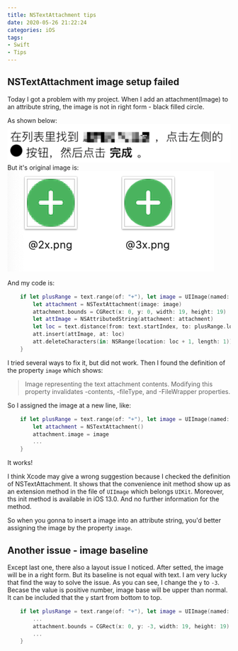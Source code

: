 ```yaml
---
title: NSTextAttachment tips
date: 2020-05-26 21:22:24
categories: iOS
tags: 
- Swift
- Tips
---
```


## NSTextAttachment image setup failed
Today I got a problem with my project. When I add an attachment(Image) to an attribute string, the image is not in right form - black filled circle. 

<!-- more -->

As shown below:
![](NSTextAttachment-tips/image1.png)
But it's original image is: 
![](NSTextAttachment-tips/image2.png)


And my code is:

```swift
    if let plusRange = text.range(of: "+"), let image = UIImage(named: "name") {
        let attachment = NSTextAttachment(image: image)
        attachment.bounds = CGRect(x: 0, y: 0, width: 19, height: 19)
        let attImage = NSAttributedString(attachment: attachment)
        let loc = text.distance(from: text.startIndex, to: plusRange.lowerBound)
        att.insert(attImage, at: loc)
        att.deleteCharacters(in: NSRange(location: loc + 1, length: 1))
    }
```

I tried several ways to fix it, but did not work. Then I found the definition of the property `image` which shows:

> Image representing the text attachment contents. Modifying this property invalidates -contents, -fileType, and -FileWrapper properties.

So I assigned the image at a new line, like:

```swift
    if let plusRange = text.range(of: "+"), let image = UIImage(named: "name") {
        let attachment = NSTextAttachment()
        attachment.image = image
        ...
    }    
```

It works!

I think Xcode may give a wrong suggestion because I checked the definition of NSTextAttachment. It shows that the convenience init method show up as an extension method in the file of  `UIImage` which belongs `UIKit`. Moreover, ths init method is available in iOS 13.0. And no further information for the method.

So when you gonna to insert a image into an attribute string, you'd better assigning the image by the property `image`.



## Another issue - image baseline
Except last one, there also a layout issue I noticed. After setted, the image will be in a right form. But its baseline is not equal with text. I am very lucky that find the way to solve the issue. As you can see, I change the `y` to `-3`. Becase the value is positive number, image base will be upper than normal. It can be included that the `y` start from bottom to top. 

```swift
    if let plusRange = text.range(of: "+"), let image = UIImage(named: "name") {
        ...
        attachment.bounds = CGRect(x: 0, y: -3, width: 19, height: 19)
        ...
    }
```



